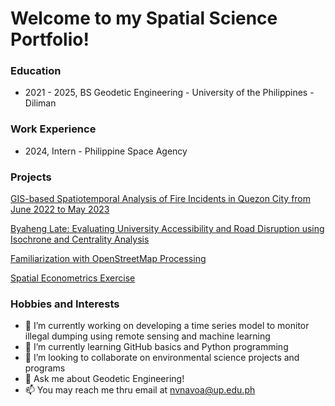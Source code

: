 # Welcome to my Spatial Science Portfolio!

### Education
- 2021 - 2025, BS Geodetic Engineering - University of the Philippines - Diliman

### Work Experience
- 2024, Intern - Philippine Space Agency

### Projects
[GIS-based Spatiotemporal Analysis of Fire Incidents in Quezon City from June 2022 to May 2023](https://drive.google.com/file/d/1kP4zPdxd_EjRCMV3pMjZBpp_OmQxTyQc/view?usp=sharing)

[Byaheng Late: Evaluating University Accessibility and Road Disruption using Isochrone and Centrality Analysis](https://colab.research.google.com/drive/1B_Aa8tuUx3EgmAOd_UGzA0QgA8Scczg_?authuser=1#scrollTo=Vrsxrw9LodVT) 

[Familiarization with OpenStreetMap Processing](https://colab.research.google.com/drive/1aYofPY8TNpXc2LR4Bf07jOuvZqGqqKce?authuser=1) 

[Spatial Econometrics Exercise](https://colab.research.google.com/drive/1f95d96jR4So7defznvv2siqs5MmYHKBC?authuser=1)

### Hobbies and Interests
- 🔭 I’m currently working on developing a time series model to monitor illegal dumping using remote sensing and machine learning
- 🌱 I’m currently learning GitHub basics and Python programming
- 👯 I’m looking to collaborate on environmental science projects and programs
- 💬 Ask me about Geodetic Engineering!
- 📫 You may reach me thru email at nvnavoa@up.edu.ph

